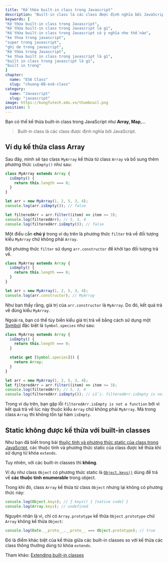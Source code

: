 ```yaml
---
title: "Kế thừa built-in class trong Javascript"
description: "Built-in class là các class được định nghĩa bởi JavaScript. Ví dụ kế thừa class Array."
keywords: [
"Kế thừa built-in class trong Javascript",
"Kế thừa built-in class trong Javascript là gì",
"Kế thừa built-in class trong Javascript có ý nghĩa như thế nào",
"ke thua trong javascript",
"super trong javascript",
"ghi de trong javascript",
"Kế thừa trong Javascript",
"ke thua built in class trong javascript là gì",
"built in class trong javascript là gì",
"built in trong"
]
chapter:
  name: "ES6 Class"
  slug: "chuong-08-es6-class"
category:
  name: "Javascript"
  slug: "javascript"
image: https://kungfutech.edu.vn/thumbnail.png
position: 5
---
```


Bạn có thể kế thừa built-in class trong JavaScript như **Array, Map**,...

> Built-in class là các class được định nghĩa bởi JavaScript.

## Ví dụ kế thừa class Array

Sau đây, mình sẽ tạo class `MyArray` kế thừa từ class `Array` và bổ sung thêm phương thức `isEmpty()` như sau:

```js
class MyArray extends Array {
  isEmpty() {
    return this.length === 0;
  }
}

let arr = new MyArray(1, 2, 5, 3, 4);
console.log(arr.isEmpty()); // false

let filteredArr = arr.filter((item) => item >= 3);
console.log(filteredArr); // 5, 3, 4
console.log(filteredArr.isEmpty()); // false
```

Một điều cần **chú ý** trong ví dụ trên là phương thức `filter` trả về đối tượng kiểu `MyArray` chứ không phải `Array`.

Bởi phương thức `filter` sử dụng `arr.constructor` để khởi tạo đối tượng trả về.

```js
class MyArray extends Array {
  isEmpty() {
    return this.length === 0;
  }
}

let arr = new MyArray(1, 2, 5, 3, 4);
console.log(arr.constructor); // MyArray
```

Như bạn thấy rằng, giá trị của `arr.constructor` là `MyArray`. Do đó, kết quả trả về đúng kiểu `MyArray`.

Ngoài ra, bạn có thể tùy biến kiểu giá trị trả về bằng cách sử dụng một [Symbol](/bai-viet/javascript/symbol-trong-javascript) đặc biệt là `Symbol.species` như sau:

```js
class MyArray extends Array {
  isEmpty() {
    return this.length === 0;
  }

  static get [Symbol.species]() {
    return Array;
  }
}

let arr = new MyArray(1, 2, 5, 3, 4);
let filteredArr = arr.filter((item) => item >= 3);
console.log(filteredArr); // 5, 3, 4
console.log(filteredArr.isEmpty()); // Lỗi: filteredArr.isEmpty is not a function
```

Trong ví dụ trên, bạn gặp lỗi `filteredArr.isEmpty is not a function` bởi vì kết quả trả về lúc này thuộc kiểu `Array` chứ không phải `MyArray`. Mà trong class `Array` thì không tồn tại hàm `isEmpty`.

## Static không được kế thừa với built-in classes

Như bạn đã biết trong bài [thuộc tính và phương thức static của class trong JavaScript](/bai-viet/javascript/thuoc-tinh-va-phuong-thuc-static-cua-class-trong-javascript), các thuộc tính và phương thức static của class được kế thừa khi sử dụng từ khóa `extends`.

Tuy nhiên, với các built-in classes thì **không**.

Ví dụ như class `Object` có phương thức static là [`Object.keys()`](https://developer.mozilla.org/en-US/docs/Web/JavaScript/Reference/Global_Objects/Object/keys) dùng để trả về **các thuộc tính enumerable** trong object.

Trong khi đó, class `Array` kế thừa từ class `Object` nhưng lại không có phương thức này:

```js
console.log(Object.keys); // ƒ keys() { [native code] }
console.log(Array.keys); // undefined
```

Nguyên nhân là vì, chỉ có `Array.prototype` kế thừa `Object.prototype` chứ `Array` không kế thừa `Object`:

```js
console.log(Date.__proto__.__proto__ === Object.prototype); // true
```

Đó là điểm khác biệt của kế thừa giữa các built-in classes so với kế thừa các class thông thường dùng từ khóa `extends`.

Tham khảo: [Extending built-in classes](https://javascript.info/extend-natives)
